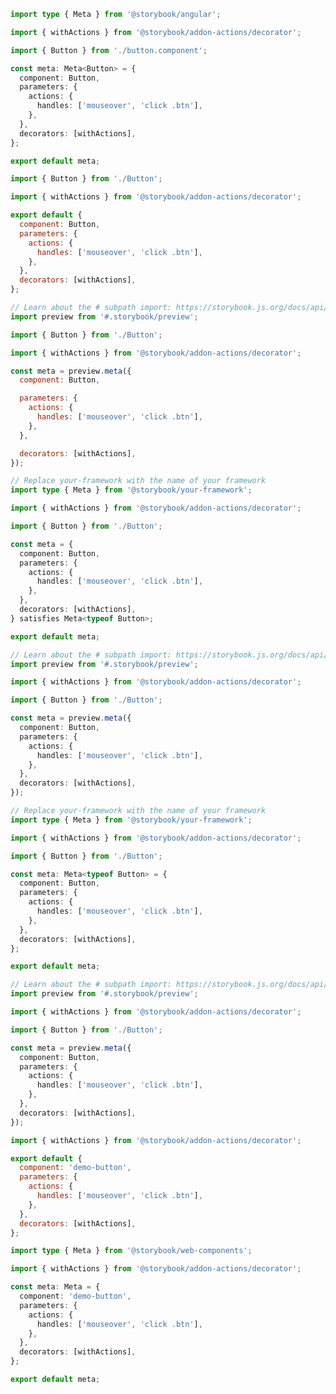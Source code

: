 ```ts filename="Button.stories.ts" renderer="angular" language="ts"
import type { Meta } from '@storybook/angular';

import { withActions } from '@storybook/addon-actions/decorator';

import { Button } from './button.component';

const meta: Meta<Button> = {
  component: Button,
  parameters: {
    actions: {
      handles: ['mouseover', 'click .btn'],
    },
  },
  decorators: [withActions],
};

export default meta;
```

```js filename="Button.stories.js|jsx" renderer="common" language="js" tabTitle="CSF 3"
import { Button } from './Button';

import { withActions } from '@storybook/addon-actions/decorator';

export default {
  component: Button,
  parameters: {
    actions: {
      handles: ['mouseover', 'click .btn'],
    },
  },
  decorators: [withActions],
};
```

```js filename="Button.stories.js|jsx" renderer="react" language="js" tabTitle="CSF Next 🧪"
// Learn about the # subpath import: https://storybook.js.org/docs/api/csf/csf-factories#subpath-imports
import preview from '#.storybook/preview';

import { Button } from './Button';

import { withActions } from '@storybook/addon-actions/decorator';

const meta = preview.meta({
  component: Button,

  parameters: {
    actions: {
      handles: ['mouseover', 'click .btn'],
    },
  },

  decorators: [withActions],
});
```

```ts filename="Button.stories.ts" renderer="common" language="ts-4-9" tabTitle="CSF 3"
// Replace your-framework with the name of your framework
import type { Meta } from '@storybook/your-framework';

import { withActions } from '@storybook/addon-actions/decorator';

import { Button } from './Button';

const meta = {
  component: Button,
  parameters: {
    actions: {
      handles: ['mouseover', 'click .btn'],
    },
  },
  decorators: [withActions],
} satisfies Meta<typeof Button>;

export default meta;
```

```ts filename="Button.stories.ts" renderer="react" language="ts-4-9" tabTitle="CSF Next 🧪"
// Learn about the # subpath import: https://storybook.js.org/docs/api/csf/csf-factories#subpath-imports
import preview from '#.storybook/preview';

import { withActions } from '@storybook/addon-actions/decorator';

import { Button } from './Button';

const meta = preview.meta({
  component: Button,
  parameters: {
    actions: {
      handles: ['mouseover', 'click .btn'],
    },
  },
  decorators: [withActions],
});
```

```ts filename="Button.stories.ts|tsx" renderer="common" language="ts" tabTitle="CSF 3"
// Replace your-framework with the name of your framework
import type { Meta } from '@storybook/your-framework';

import { withActions } from '@storybook/addon-actions/decorator';

import { Button } from './Button';

const meta: Meta<typeof Button> = {
  component: Button,
  parameters: {
    actions: {
      handles: ['mouseover', 'click .btn'],
    },
  },
  decorators: [withActions],
};

export default meta;
```

```ts filename="Button.stories.ts|tsx" renderer="react" language="ts" tabTitle="CSF Next 🧪"
// Learn about the # subpath import: https://storybook.js.org/docs/api/csf/csf-factories#subpath-imports
import preview from '#.storybook/preview';

import { withActions } from '@storybook/addon-actions/decorator';

import { Button } from './Button';

const meta = preview.meta({
  component: Button,
  parameters: {
    actions: {
      handles: ['mouseover', 'click .btn'],
    },
  },
  decorators: [withActions],
});
```

```js filename="Button.stories.js" renderer="web-components" language="js"
import { withActions } from '@storybook/addon-actions/decorator';

export default {
  component: 'demo-button',
  parameters: {
    actions: {
      handles: ['mouseover', 'click .btn'],
    },
  },
  decorators: [withActions],
};
```

```ts filename="Button.stories.ts" renderer="web-components" language="ts"
import type { Meta } from '@storybook/web-components';

import { withActions } from '@storybook/addon-actions/decorator';

const meta: Meta = {
  component: 'demo-button',
  parameters: {
    actions: {
      handles: ['mouseover', 'click .btn'],
    },
  },
  decorators: [withActions],
};

export default meta;
```
